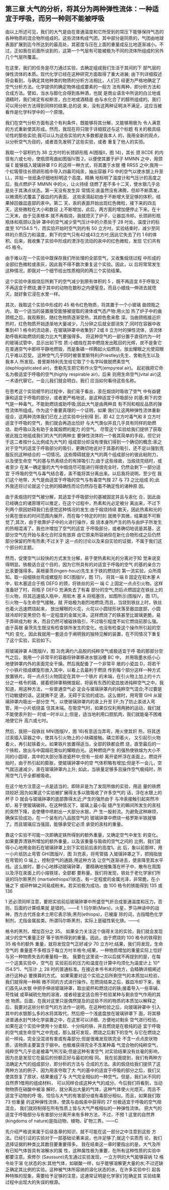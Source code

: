 ## 第三章 大气的分析，将其分为两种弹性流体：一种适宜于呼吸，而另一种则不能被呼吸

由以上所述可见，我们的大气是由在普通温度和它所受到的常压下能够保持气态的各种物质的混合物所组成的。这些流体构成气团，其中部分是同质的，气团由地球表面扩展到迄今所达到的最高处，其密度与压在上面的重量成反比地逐渐减小。不过，正如我在前面所谈到的，这第一个气层有可能被极为不同的流体所组成的另外几个气层所覆盖。

在这里，我们的任务是尽力通过实验，去确定组成我们生活于其间的下 部气层的弹性流体的本质。现代化学已经在这种研究方面取得了重大进展; 由下列详细叙述将会看到，与确定其他种类的物质的分析方法相比，人们已 经更为严格地确定了空气分析方法。化学提供的确定物体组成要素的一般方 法有两种，即分析方法和合成方法。譬如，当水与醇化合得到各种酒，也就 是商业语言中所说的白兰地或酒精时，我们肯定有权断言，白兰地或酒精是 由与水化合了的醇所组成的。我们可以用分析方法得到同样的结果;总的说 来，没有这两种证明决不满足，这应当被看作是化学科学中的一个原理。

我们在空气分析方面有这个有利条件，既能够将其分解，又能够用极为 令人满意的方式重新使其形成。然而，我现在将只限于详细叙述与这个标题 有关的极具结论性的那些实验;我可以认为这些实验的大多数都是我本人 的，我用全新的观点，以分析空气为目的，或者首先发明了这些实验，或者 重复了他人的实验。

我取一个容积约为 36 立方吋的长颈卵形瓶 A(图版II，图 14)，其长 颈 BCDE 的内径有六或七吩，使瓶颈弯曲如图版IV图 2，以便使其置于炉子 MMNN 之中，用颈端 E 能够插入玻璃钟罩 FG 的这样一种方式，将其置于水银 槽 RRSS 之中;我用一个虹吸管往长颈卵形瓶中导入四盎司纯汞，抽出容器 FG 中的空气以使水银上升至 LL，并贴一张纸条仔细地标明这个高度。精确 地标明了温度计和气压计的高度之后，我点燃炉子 MMNN 中的火，让火持续 烧燃了差不多十二天，使水银几乎总是处于其沸点状态。第一天没有发生异 常情况:汞虽然没有沸腾，但却不断蒸发，以微滴形式覆盖了器皿的内表面， 这些汞滴起初由于不断增大至足够的体积，结果掉回器皿底部的汞中。第二 天，汞的表面开始出现红色微粒，接下来的四五天，这些微粒在大小和数目 上不断增加，此后，两方面的增加便停止下来。在十二天末，由于见汞根本 就不再煅烧，我就熄灭了炉子，让器皿冷却。长颈卵形瓶瓶体和瓶颈以及钟 罩中的空气减少至气压计中的介质处于 28 吋处，温度计的标度至 10°(54.5 °)，而实验开始时空气则约有 50 立方吋。实验结束时，减少至同样的介质压力和温度，剩下的空气只有42或43立方吋;因此它失去了约 1 6的体积。后来，我收集了实验中形成的漂浮在流动的汞中的红色微粒，发现 它们共有 45 格令。

由于难以在一个实验中既保存我们所处理的全部空气，又收集煅烧过程 中形成的全部红色微粒或汞灰，因此我不得不数次重复这个实验。因此，以 后将常常发生这种情况，即我对一个细节给出性质相同的两三个实验结果。

这个实验中汞煅烧后所剩下的空气减少到原有体积的 5 ，既不再适宜 6于呼吸又不再适宜于燃烧;置于其中的动物在数秒之内便窒息，而且小蜡烛一伸进去就熄灭，就好象它浸在水里一样。

其次，我取这个实验中形成的 45 格令红色物质，将其置于一个小玻璃 曲颈瓶之内，取一个适当的装置接受能够被提取的液体或气态产物:用火加 热了炉子中的曲颈瓶之后，我观察到，随红色物质逐渐受热，其颜色愈来愈 深。当曲颈瓶接近炽热时，红色物质开始逐渐地大量减少，几分钟之后就全部消失了;同时在容器中收集到41 1 格令的流动汞，在玻璃钟罩中收集到7 2或 8 立方吋的弹性流体，该流体助呼吸和助燃烧的能力比大气要强得多。 将这种空气的一部分置于直径约为一时的玻璃试管中，显示出如下性 质:小蜡烛在其中燃烧发出眩目的光辉，炭不是象它在普通空气中那样平静地燃毁，而是象磷一样腾起火焰燃烧，放出耀眼之光使双眼几乎难以忍受。 这种空气几乎同时被普里斯特利(Priestley)先生、舍勒先生以及我本人 所发现。普里斯特利先生给它取了个名字叫做脱燃素空气 (dephlogisticated air)，舍勒先生把它称作火空气(empyreal air)。 起初我把它命名为极适宜于呼吸的空气(highly respirable air)，后来 则用生命空气(vital air)这一术语代替它。一会儿我们就会明白，我们 应当如何看待这些名称。

在思考这个实验细节的过程中，我们易于看出，汞在煅烧时吸收了空气 中有益健康和适宜于呼吸的部分，或者更严格地说，是这种适宜于呼吸部分 的基;剩下的空气是一种毒气，不能助燃烧或助呼吸;因此大气是由两种具 有不同和相反品质的弹性流体所组成。作为这个重要真理的一个证明，如果 我们让这两种弹性流体重新组合，这两种流体我们已在上述实验中分别得 到，即 42 立方吋毒气和 8 立方吋适宜于呼吸的空气，我们就会再造出恰好 与大气类似并且几乎具有同样的助燃烧、助呼吸以及有助于金属煅燃的能力 的空气。
尽管这个实验给我们提供了获取彼此独立地组成我们的大气的两种主 要弹性流体的一个极其简单的手段，但它对于这二者按什么比例成为大气的 组成部分却没有使我们得到一个确切的概念:汞之对于空气的适宜于呼吸部分的吸引，更确切地说对于其基的吸引，还不足以强到克服反抗这种结合的 一切情况。这些障碍就是大气的两个组成部分的彼此粘附力，以及使生命空 气的基与热素结合的有择吸引力;由于这些缘故，当煅烧完结时，或者至少 在某一确定量的大气中煅烧尽可能进行得很完全时，仍然会剩下一部分适宜 于呼吸的空气与毒气结合着，汞不能将其分离出来。以后我将说明，至少在 我们这个地带，大气是由适宜于呼吸的空气与有毒空气按 27 与 73 之比组成 的;此外我还将讨论就这个比例的精确性而论仍然存在着不确定性的诸种原 因。

由于汞煅烧时空气被分解，其适宜于呼吸部分的基被固定并且与汞化 合，因此由已经确立的诸原理可以推定，在这个过程中，热素和光必定被分 离出来，不过下列两个原因妨碍我们去感觉这种情况的发生:由于煅烧持续 数天，因此热素和光的分离在很长的时间范围内展开，而在每个特定的时刻 就微乎其微，结果就不可察觉了;其次，由于依靠炉子中的火进行操作，煅 烧本身所产生的热与由炉子所发生的热相混淆了。我也许增加了空气的适宜 于呼吸部分，或者确切地说是其基，这部分空气在开始与汞化合时没有放弃 由它原来所容纳但在新化合物形成之后仍然部分保留的所有热素;不过关于 这一点的讨论以及来自实验的证据，不属于我们这个部分的主题。

然而，促使空气以较快的方式发生分解，易于使热素和光的分离对于知 觉来说变得明显。铁极适合这个目的，因为它所具有的对适宜于呼吸的空气 的基的亲合力比汞要强得多。英根豪茨(Ingen-houz)先生关于铁的燃烧的 第一流实验，众所周知。取一段细铁丝弯成螺旋形 BC(图版IV，图 17)， 将其一端 B 固定在软木塞 A 中，软木塞适合于瓶 DEFG 的颈，将铁丝的另一 端 C 上固定一点点引火物。这样准备好了时，将瓶子 DEFG 充满失去了有毒 部分的空气;然后点燃固定在铁丝上的引火物，将其迅速插入瓶中，用软木 塞 A 将瓶塞住，如图所示(图版IV，图 17)。引火物一与生命空气接触，就 开始极为剧烈地燃烧;而且，当烧到铁丝上时，铁丝也着火迅速燃烧起来， 放出耀眼的火花，火花以小圆球形状落至器皿底部，小圆球冷却时变黑但仍 有一定程度的金属光泽。这样燃烧了的铁甚至比玻璃更脆，易于弄碎成为粉 末，而且仍然可被磁铁吸引，不过吸引程度不如它燃烧前那么强。由于英根 豪茨先生既没有检查铁所发生的变化，也没有检查这个操作所引起的空气的 变化，因此我就用一套适合于阐明我的独特见解的装置，在不同情况下重复 了这个实验，实验如下。

将玻璃钟罩 A(图版IV，图 3)充满约六品脱的纯粹空气或极适宜于呼 吸的那部分空气之后，我用一个非常平的容器将钟罩移进水银浴槽 BC 中， 并用吸墨水纸小心地使钟罩内外的汞面完全干燥。然后我配备了一个非常平 敞的小瓷皿 D，将若干个小铁片扭成螺旋形放入其中，以看上去最利于燃烧 传到每个部分这样一种方式放置铁片。将一点点引火物固定在其中一个铁片 的末端，在引火物上加上约十六分之一格令的磷，接着把钟罩稍微提起，将装有东西的瓷皿放进纯粹空气之中。我知道，用这种方法，一些普通空气必 定会与玻璃钟罩内的纯粹空气混合;不过要是行动敏捷的话，这就微不足 道，无碍于实验的成功。这么做时，用弯管 GHI 从玻璃钟罩内吸出一部分空 气，以使玻璃钟罩内的汞上升至 EF;为了防止汞进入弯管，用一小片纸绕盖 住其末端。在吸空气时，如果仅仅利用两肺的运动，我们就不能使汞升到一 时或一时半以上;但是，适当地利用口腔肌肉，我们就能毫不困难地使它升 高六或七吋。

然后，我把一段铁丝 MN(图版IV，图 16)有意适当弄弯，用火使其炽 热，将其透过汞插入容器之中，使其与引火物上的小块磷接触。磷立即着火， 又引起引火物着火，再引起铁着火。如果铁片放置得适当，全部的铁都会燃 烧，直至最后的一个铁粒，放出与中国烟花类似的耀眼白光。这种燃烧产生 的强热使铁熔为大小不同的小圆球，其中的大部分落进瓷杯中;但有一些却 离开瓷杯浮在汞面上。燃烧开始时，由于热引起的膨胀，使玻璃钟罩中的空 气体积略有增加;但是不一会儿，空气就迅速减少，汞在玻璃钟罩内上升; 如此，当铁量足够多且操作空气极纯时，所用空气几乎全都被吸收。

在这个地方注意这一点是适当的，即除非是为了发现所做的实验，用适 量的铁燃烧较好;因为如果这个实验被扩展得太多以致吸收了许多空气的 话，浮在水银上的杯子 D 就会与玻璃钟罩的底部靠得太近;产生的强热由于 与冷汞接触引起突然冷却，易于使玻璃破碎。在这种情况下，玻璃上最小裂 缝产生的瞬间所发生的汞柱的突然下降，会使槽中喷射出一大部分水银，产 生一股射流。为避免这种麻烦，确保实验成功，在一个装有约八品脱空气的 玻璃钟罩中燃烧一格罗斯半铁就够了。而且玻璃应当强固，能够承受它必须 承受的汞柱的重量。

靠这个实验不可能一次即确定铁所得到的额外重量，又确定空气中发生 的变化。如果要弄清铁所增加的额外重量，以及该重量与吸收的空气之间的 比例，我们就得小心地用金刚石在玻璃钟罩上刻下实验前后汞的高度1。此 后，象以前那样，用一小片纸防止弯管 GH(图版IV，图 3)充汞，将弯管插 入玻璃钟罩之下，把拇指放在弯管的 G 端上，控制空气的通路;用这种方法 让空气逐渐进去，使汞降至其水平线。这么做时，要小心地移动玻璃钟罩， 要精确地搜集落在杯子中、散布在周围以及浮在汞面上的小熔铁球，全部都 要称量。我们将发现，铁处于老化学家们所说的玛尔斯黑剂 (martialethiops)1状态，有一定程度的金属光泽，非常脆，在小锤之下 或研杵缽之间易成粉末。若实验极为成功，由 100 格令的铁能得到 135 或 136

1 还必须同样注意，要把实验前后玻璃钟罩中所盛空气折合成普通温度和压力，否则，后面的计算结果就 是错的。——E
1 玛尔斯(Mars)，火星，罗马神话中的战神，西方古代炼金术士用它表示铁;黑剂(ethiops)，已被废 除的词，古指暗色化学制剂，尤指金属盐类。所谓玛尔斯黑剂，实际上是磁性氧化铁。——c
 
格令的黑剂，增加百分之 35。 如果全力关注这个值得关注的实验，我们就会发现减少的空气重量正好
等于铁所得到的重量。因此，由于燃烧的 100 格令的铁得到 35 格令的额外 重量，就将发现空气正好减少 70 立方吋;结果，我们将发现，生命空气的 重量差不多相当于每立方吋半格令;结果，一种物质增加的重量实际上恰好 与另一种物质失去的重量相一致。
我要在这里说一次以后就不再提到的是，在每一个这类实验中，空气在 实验前后的压力和温度在计算中均须化为温度计上 10°(54.5°)、气压计 上 28 时的普通标准。在接近本书书末的地方，会精确详细阐述进行这种必 要换算的方式。
如果需要对这个实验之后所剩空气的本质加以检验，我们就得用一种稍 微不同的方式进行操作。在燃烧结束之后，器皿冷却下来，我们首先从水银 中把手伸进玻璃钟罩，取出瓷杯和燃烧过的铁;接着导入一些草碱、苛性碱 或草碱硫化物的溶液，或者经鉴定适合用于检验某种与剩余空气作用的其他 物质。后面，在我对这里只是偶然提及的这些不同的物质的本质加以解释之 后，我要对这些分析空气的方法作一说明。在这种检验之后，向玻璃钟罩中 引入其中的水银那么多的水将其取代，然后把一个浅底盘放在玻璃钟罩下 面，将其移进普通水封气体化学装置之中，在这里可以详细、方便地对剩余 空气进行检验。
   如果在这个实验中使用十分柔软、十分纯的铁，并且燃烧是在极纯的适
 宜于呼吸的空气或生命空气之中完成，那么就可发现，燃烧之后剩下的空气
 与它在燃烧之前一样纯，完全没混进有害或有毒部分;但是很难发现铁完全
 不含一点点炭状物质，该物质主要富含于钢中。也极难获得完全不含某种毒
 气混合物的纯粹空气，纯粹空气几乎总是被毒气所污染;但是这种有害空气
 对实验结果没有丝毫的影响，因为总是发现它在最后的份额正好与最初的相
 同。
我在前面提到，我们有两种方法确定大气的组成部分，即分析的方法与 合成的方法。汞的煅烧给我们提供了这两种方法的例子、因为用汞夺取了大 气的基中的适宜于呼吸的部分之后，我们又使其恢复了原状，结果重组了与 大气完全相似的一种空气。但是，我们从不同的自然界1借用的组成材料， 可以同样合成这种大气的成分。今后我们将看到，当动物物质在硝酸中被溶 解时，就分离出大量的气体，这种气体使火光熄灭，而且不适宜于动物的呼 吸，恰恰与大气的有害部分或有毒部分相似。而且，如果我们取 73 份重量 的这种弹性流体，使其与由煅汞中获得的 27 份极适宜于呼吸的空气相混合， 我们就将制得在所有性质上皆与大气严格相似的一种弹性流体。
   把大气的适宜于呼吸部分与有害部分分离开来有多种方法，不过，不预
1 这里的自然界(kingdoms of nature)是指动物、植物、矿物三界。——C
 
先介绍严格说来属于后续各章的知识，就不可能在这一部分之中注意到这些
方法。已经引证的实验对于一部基础论著来说，也许足够了;就这个实质而
论，我们选择证据的种类比其数目要重要得多。
我在结束这一章时要指出的是，大气及所有已知气体皆具有溶解水的属 性，这种属性极为重要，在所有这种性质的实验中都要注意。索修尔 (Saussure)先生通过实验发现，一立方呎的大气能够容纳 12 格令处于溶 化状态的水:其他气体，如碳酸一样，似乎能够溶解更大量的水;不过还缺 乏确定其比例的实验。这种被气体所容纳的溶化状态的水，在许多实验中引 起各种特殊的现象，需要给予足够的注意，这通常证明是化学家们在确定其 实验结果过程中出现大的失误的根源。